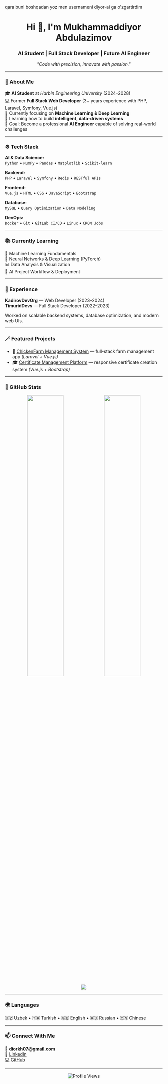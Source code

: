 qara buni boshqadan yoz men usernameni diyor-ai ga o'zgartirdim
<!-- Profile Header -->
<h1 align="center">Hi 👋, I'm Mukhammaddiyor Abdulazimov</h1>
<h3 align="center">AI Student | Full Stack Developer | Future AI Engineer</h3>

<p align="center">
  <em>"Code with precision, innovate with passion."</em>
</p>

---

### 🧠 About Me
🎓 **AI Student** at *Harbin Engineering University* (2024–2028)  
💻 Former **Full Stack Web Developer** (3+ years experience with PHP, Laravel, Symfony, Vue.js)  
🚀 Currently focusing on **Machine Learning & Deep Learning**  
🌱 Learning how to build **intelligent, data-driven systems**  
🎯 Goal: Become a professional **AI Engineer** capable of solving real-world challenges

---

### ⚙️ Tech Stack

**AI & Data Science:**  
`Python` • `NumPy` • `Pandas` • `Matplotlib` • `Scikit-learn`

**Backend:**  
`PHP` • `Laravel` • `Symfony` • `Redis` • `RESTful APIs`

**Frontend:**  
`Vue.js` • `HTML` • `CSS` • `JavaScript` • `Bootstrap`

**Database:**  
`MySQL` • `Query Optimization` • `Data Modeling`

**DevOps:**  
`Docker` • `Git` • `GitLab CI/CD` • `Linux` • `CRON Jobs`

---

### 📚 Currently Learning
📘 Machine Learning Fundamentals  
🧩 Neural Networks & Deep Learning (PyTorch)  
📊 Data Analysis & Visualization  
🧠 AI Project Workflow & Deployment  

---

### 💼 Experience
**KadirovDevOrg** — Web Developer (2023–2024)  
**TimuridDevs** — Full Stack Developer (2022–2023)  

Worked on scalable backend systems, database optimization, and modern web UIs.

---

### 🪄 Featured Projects
- 🐔 [ChickenFarm Management System](#) — full-stack farm management app *(Laravel + Vue.js)*  
- 🎓 [Certificate Management Platform](#) — responsive certificate creation system *(Vue.js + Bootstrap)*  

---

### 🧩 GitHub Stats
<p align="center">
  <img width="48%" src="https://github-readme-stats.vercel.app/api?username=D1yorDev&show_icons=true&theme=tokyonight" />
  <img width="48%" src="https://github-readme-streak-stats.herokuapp.com/?user=D1yorDev&theme=tokyonight" />
</p>

<p align="center">
  <img src="https://github-readme-stats.vercel.app/api/top-langs/?username=D1yorDev&layout=compact&theme=tokyonight" />
</p>

---

### 🌍 Languages
🇺🇿 Uzbek • 🇹🇷 Turkish • 🇬🇧 English • 🇷🇺 Russian • 🇨🇳 Chinese

---

### 📫 Connect With Me
📧 **diorkh07@gmail.com**  
🔗 [LinkedIn](https://linkedin.com/in/muhammaddiyor-abdulazimov-14b6ba223)  
💻 [GitHub](https://github.com/D1yorDev)

---

<p align="center">
  <img src="https://komarev.com/ghpvc/?username=D1yorDev&color=blueviolet&style=flat-square" alt="Profile Views" />
</p>
